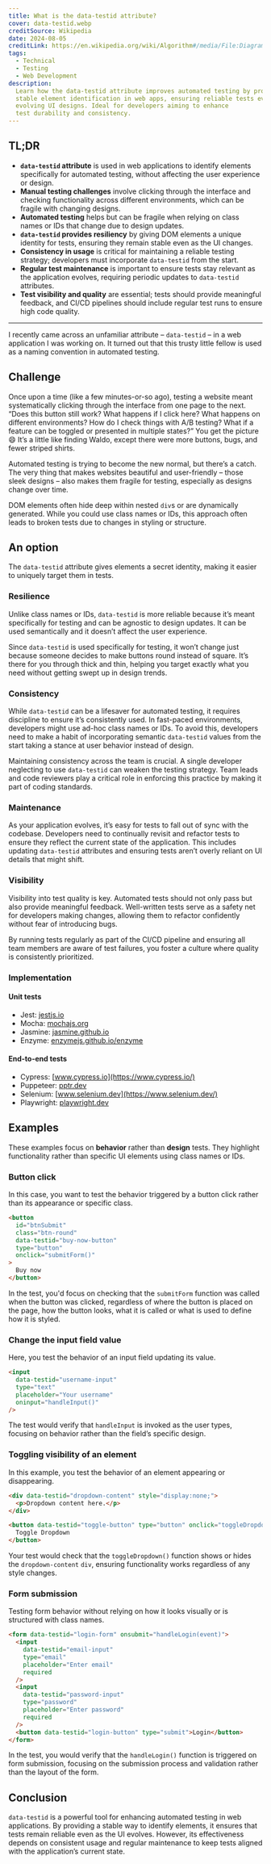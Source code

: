 ```yaml
---
title: What is the data-testid attribute?
cover: data-testid.webp
creditSource: Wikipedia
date: 2024-08-05
creditLink: https://en.wikipedia.org/wiki/Algorithm#/media/File:Diagram_for_the_computation_of_Bernoulli_numbers.jpg
tags:
  - Technical
  - Testing
  - Web Development
description:
  Learn how the data-testid attribute improves automated testing by providing
  stable element identification in web apps, ensuring reliable tests even with
  evolving UI designs. Ideal for developers aiming to enhance
  test durability and consistency.
---
```


## TL;DR

- **`data-testid` attribute** is used in web applications to identify elements specifically for automated testing, without affecting the user experience or design.
- **Manual testing challenges** involve clicking through the interface and checking functionality across different environments, which can be fragile with changing designs.
- **Automated testing** helps but can be fragile when relying on class names or IDs that change due to design updates.
- **`data-testid` provides resiliency** by giving DOM elements a unique identity for tests, ensuring they remain stable even as the UI changes.
- **Consistency in usage** is critical for maintaining a reliable testing strategy; developers must incorporate `data-testid` from the start.
- **Regular test maintenance** is important to ensure tests stay relevant as the application evolves, requiring periodic updates to `data-testid` attributes.
- **Test visibility and quality** are essential; tests should provide meaningful feedback, and CI/CD pipelines should include regular test runs to ensure high code quality.

---

I recently came across an unfamiliar attribute – `data-testid` – in a web application I was working on. It turned out that this trusty little fellow is used as a naming convention in automated testing.

## Challenge

Once upon a time (like a few minutes-or-so ago), testing a website meant systematically clicking through the interface from one page to the next. “Does this button still work? What happens if I click here? What happens on different environments? How do I check things with A/B testing? What if a feature can be toggled or presented in multiple states?” You get the picture :smile: It’s a little like finding Waldo, except there were more buttons, bugs, and fewer striped shirts.

Automated testing is trying to become the new normal, but there’s a catch. The very thing that makes websites beautiful and user-friendly – those sleek designs – also makes them fragile for testing, especially as designs change over time.

DOM elements often hide deep within nested `div`s or are dynamically generated. While you could use class names or IDs, this approach often leads to broken tests due to changes in styling or structure.

## An option

The `data-testid` attribute gives elements a secret identity, making it easier to uniquely target them in tests.

### Resilience

Unlike class names or IDs, `data-testid` is more reliable because it’s meant specifically for testing and can be agnostic to design updates. It can be used semantically and it doesn’t affect the user experience.

Since `data-testid` is used specifically for testing, it won’t change just because someone decides to make buttons round instead of square. It’s there for you through thick and thin, helping you target exactly what you need without getting swept up in design trends.

### Consistency

While `data-testid` can be a lifesaver for automated testing, it requires discipline to ensure it’s consistently used. In fast-paced environments, developers might use ad-hoc class names or IDs. To avoid this, developers need to make a habit of incorporating semantic `data-testid` values from the start taking a stance at user behavior instead of design.

Maintaining consistency across the team is crucial. A single developer neglecting to use `data-testid` can weaken the testing strategy. Team leads and code reviewers play a critical role in enforcing this practice by making it part of coding standards.

### Maintenance

As your application evolves, it’s easy for tests to fall out of sync with the codebase. Developers need to continually revisit and refactor tests to ensure they reflect the current state of the application. This includes updating `data-testid` attributes and ensuring tests aren’t overly reliant on UI details that might shift.

### Visibility

Visibility into test quality is key. Automated tests should not only pass but also provide meaningful feedback. Well-written tests serve as a safety net for developers making changes, allowing them to refactor confidently without fear of introducing bugs.

By running tests regularly as part of the CI/CD pipeline and ensuring all team members are aware of test failures, you foster a culture where quality is consistently prioritized.

### Implementation

#### Unit tests

- Jest: [jestjs.io](https://jestjs.io/)
- Mocha: [mochajs.org](https://mochajs.org/)
- Jasmine: [jasmine.github.io](https://jasmine.github.io/)
- Enzyme: [enzymejs.github.io/enzyme](https://enzymejs.github.io/enzyme/)

#### End-to-end tests

- Cypress: [www.cypress.io](https://www.cypress.io/)
- Puppeteer: [pptr.dev](https://pptr.dev/)
- Selenium: [www.selenium.dev](https://www.selenium.dev/)
- Playwright: [playwright.dev](https://playwright.dev/)

## Examples

These examples focus on **behavior** rather than **design** tests. They highlight functionality rather than specific UI elements using class names or IDs.

### Button click

In this case, you want to test the behavior triggered by a button click rather than its appearance or specific class.

```html
<button
  id="btnSubmit"
  class="btn-round"
  data-testid="buy-now-button"
  type="button"
  onclick="submitForm()"
>
  Buy now
</button>
```

In the test, you'd focus on checking that the `submitForm` function was called when the button was clicked, regardless of where the button is placed on the page, how the button looks, what it is called or what is used to define how it is styled.

### Change the input field value

Here, you test the behavior of an input field updating its value.

```html
<input
  data-testid="username-input"
  type="text"
  placeholder="Your username"
  oninput="handleInput()"
/>
```

The test would verify that `handleInput` is invoked as the user types, focusing on behavior rather than the field’s specific design.

### Toggling visibility of an element

In this example, you test the behavior of an element appearing or disappearing.

```html
<div data-testid="dropdown-content" style="display:none;">
  <p>Dropdown content here.</p>
</div>

<button data-testid="toggle-button" type="button" onclick="toggleDropdown()">
  Toggle Dropdown
</button>
```

Your test would check that the `toggleDropdown()` function shows or hides the `dropdown-content` `div`, ensuring functionality works regardless of any style changes.

### Form submission

Testing form behavior without relying on how it looks visually or is structured with class names.

```html
<form data-testid="login-form" onsubmit="handleLogin(event)">
  <input
    data-testid="email-input"
    type="email"
    placeholder="Enter email"
    required
  />
  <input
    data-testid="password-input"
    type="password"
    placeholder="Enter password"
    required
  />
  <button data-testid="login-button" type="submit">Login</button>
</form>
```

In the test, you would verify that the `handleLogin()` function is triggered on form submission, focusing on the submission process and validation rather than the layout of the form.

## Conclusion

`data-testid` is a powerful tool for enhancing automated testing in web applications. By providing a stable way to identify elements, it ensures that tests remain reliable even as the UI evolves. However, its effectiveness depends on consistent usage and regular maintenance to keep tests aligned with the application’s current state.
